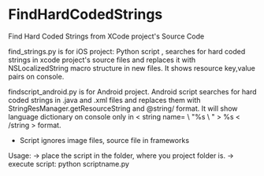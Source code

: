# FindHardCodedStrings
Find Hard Coded Strings from XCode project's Source Code

find_strings.py is for iOS project:
Python script , searches for hard coded strings in xcode project's source files and replaces it with
NSLocalizedString macro structure in new files. It shows resource key,value pairs on console.

findscript_android.py is for Android project.
Android script searches for hard coded strings in .java and .xml files and replaces them with StringResManager.getResourceString  and @string/ format. It will show language dictionary on console only in < string name= \ "%s \ " > %s < /string > format.

- Script ignores image files, source file in frameworks

Usage:
-> place the script in the folder, where you project folder is.
-> execute script:  python scriptname.py
